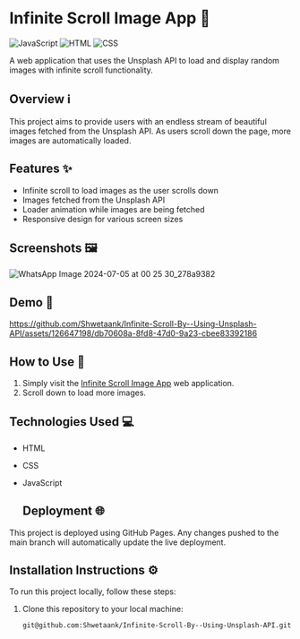 # Infinite Scroll Image App 📸
![JavaScript](https://img.shields.io/badge/-JavaScript-yellow)
![HTML](https://img.shields.io/badge/-HTML-orange)
![CSS](https://img.shields.io/badge/-CSS-blue)

A web application that uses the Unsplash API to load and display random images with infinite scroll functionality.

## Overview ℹ️

This project aims to provide users with an endless stream of beautiful images fetched from the Unsplash API. As users scroll down the page, more images are automatically loaded.

## Features ✨

- Infinite scroll to load images as the user scrolls down
- Images fetched from the Unsplash API
- Loader animation while images are being fetched
- Responsive design for various screen sizes

## Screenshots 🖼️

![WhatsApp Image 2024-07-05 at 00 25 30_278a9382](https://github.com/Shwetaank/Infinite-Scroll-By--Using-Unsplash-API/assets/126647198/224647c8-53fc-4c5b-a709-867cd10d30be)


## Demo 🎥


https://github.com/Shwetaank/Infinite-Scroll-By--Using-Unsplash-API/assets/126647198/db70608a-8fd8-47d0-9a23-cbee83392186




## How to Use 🚀

1. Simply visit the [Infinite Scroll Image App](https://shwetaank.github.io/Infinite-Scroll-By--Using-Unsplash-API/) web application.
2. Scroll down to load more images.

## Technologies Used 💻

- HTML
- CSS
- JavaScript

  ## Deployment 🌐

This project is deployed using GitHub Pages. Any changes pushed to the main branch will automatically update the live deployment.

## Installation Instructions ⚙️

To run this project locally, follow these steps:

1. Clone this repository to your local machine:
   ```sh
   git@github.com:Shwetaank/Infinite-Scroll-By--Using-Unsplash-API.git
